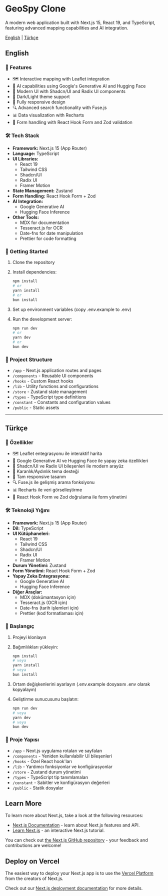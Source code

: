 # GeoSpy Clone

A modern web application built with Next.js 15, React 19, and TypeScript, featuring advanced mapping capabilities and AI integration.

[English](#english) | [Türkçe](#türkçe)

## English

### 🌟 Features

- 🗺️ Interactive mapping with Leaflet integration
- 🤖 AI capabilities using Google's Generative AI and Hugging Face
- 🎨 Modern UI with Shadcn/UI and Radix UI components
- 🌙 Dark/Light theme support
- 📱 Fully responsive design
- 🔍 Advanced search functionality with Fuse.js
- 📊 Data visualization with Recharts
- 🔐 Form handling with React Hook Form and Zod validation

### 🛠️ Tech Stack

- **Framework:** Next.js 15 (App Router)
- **Language:** TypeScript
- **UI Libraries:**
  - React 19
  - Tailwind CSS
  - Shadcn/UI
  - Radix UI
  - Framer Motion
- **State Management:** Zustand
- **Form Handling:** React Hook Form + Zod
- **AI Integration:**
  - Google Generative AI
  - Hugging Face Inference
- **Other Tools:**
  - MDX for documentation
  - Tesseract.js for OCR
  - Date-fns for date manipulation
  - Prettier for code formatting

### 🚀 Getting Started

1. Clone the repository
2. Install dependencies:

   ```bash
   npm install
   # or
   yarn install
   # or
   bun install
   ```

3. Set up environment variables (copy .env.example to .env)
4. Run the development server:

   ```bash
   npm run dev
   # or
   yarn dev
   # or
   bun dev
   ```

### 📁 Project Structure

- `/app` - Next.js application routes and pages
- `/components` - Reusable UI components
- `/hooks` - Custom React hooks
- `/lib` - Utility functions and configurations
- `/store` - Zustand state management
- `/types` - TypeScript type definitions
- `/constant` - Constants and configuration values
- `/public` - Static assets

---

## Türkçe

### 🌟 Özellikler

- 🗺️ Leaflet entegrasyonu ile interaktif harita
- 🤖 Google Generative AI ve Hugging Face ile yapay zeka özellikleri
- 🎨 Shadcn/UI ve Radix UI bileşenleri ile modern arayüz
- 🌙 Karanlık/Aydınlık tema desteği
- 📱 Tam responsive tasarım
- 🔍 Fuse.js ile gelişmiş arama fonksiyonu
- 📊 Recharts ile veri görselleştirme
- 🔐 React Hook Form ve Zod doğrulama ile form yönetimi

### 🛠️ Teknoloji Yığını

- **Framework:** Next.js 15 (App Router)
- **Dil:** TypeScript
- **UI Kütüphaneleri:**
  - React 19
  - Tailwind CSS
  - Shadcn/UI
  - Radix UI
  - Framer Motion
- **Durum Yönetimi:** Zustand
- **Form Yönetimi:** React Hook Form + Zod
- **Yapay Zeka Entegrasyonu:**
  - Google Generative AI
  - Hugging Face Inference
- **Diğer Araçlar:**
  - MDX (dokümantasyon için)
  - Tesseract.js (OCR için)
  - Date-fns (tarih işlemleri için)
  - Prettier (kod formatlaması için)

### 🚀 Başlangıç

1. Projeyi klonlayın
2. Bağımlılıkları yükleyin:

   ```bash
   npm install
   # veya
   yarn install
   # veya
   bun install
   ```

3. Ortam değişkenlerini ayarlayın (.env.example dosyasını .env olarak kopyalayın)
4. Geliştirme sunucusunu başlatın:

   ```bash
   npm run dev
   # veya
   yarn dev
   # veya
   bun dev
   ```

### 📁 Proje Yapısı

- `/app` - Next.js uygulama rotaları ve sayfaları
- `/components` - Yeniden kullanılabilir UI bileşenleri
- `/hooks` - Özel React hook'ları
- `/lib` - Yardımcı fonksiyonlar ve konfigürasyonlar
- `/store` - Zustand durum yönetimi
- `/types` - TypeScript tip tanımlamaları
- `/constant` - Sabitler ve konfigürasyon değerleri
- `/public` - Statik dosyalar

## Learn More

To learn more about Next.js, take a look at the following resources:

- [Next.js Documentation](https://nextjs.org/docs) - learn about Next.js features and API.
- [Learn Next.js](https://nextjs.org/learn) - an interactive Next.js tutorial.

You can check out [the Next.js GitHub repository](https://github.com/vercel/next.js) - your feedback and contributions are welcome!

## Deploy on Vercel

The easiest way to deploy your Next.js app is to use the [Vercel Platform](https://vercel.com/new?utm_medium=default-template&filter=next.js&utm_source=create-next-app&utm_campaign=create-next-app-readme) from the creators of Next.js.

Check out our [Next.js deployment documentation](https://nextjs.org/docs/app/building-your-application/deploying) for more details.
